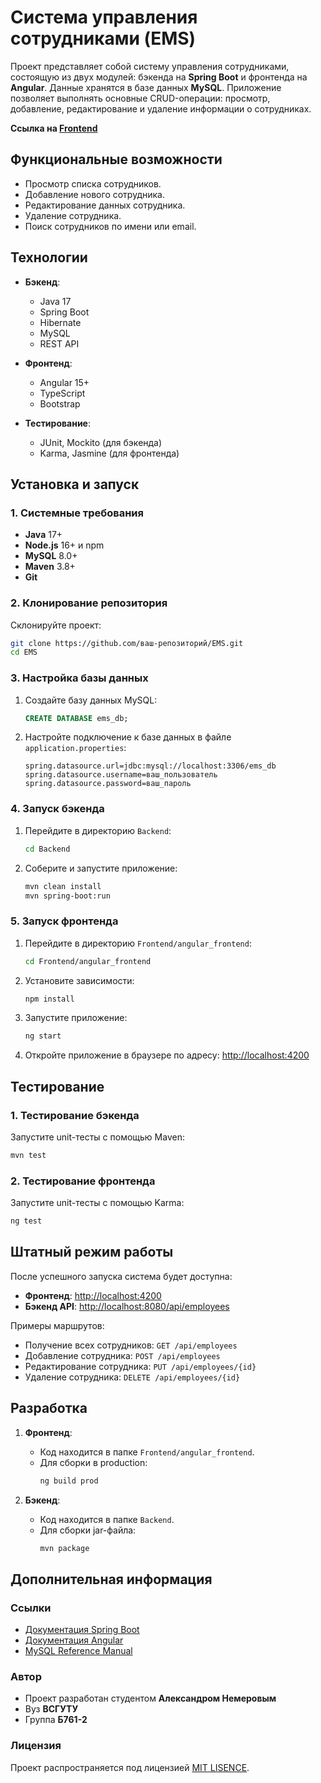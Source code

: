 # Система управления сотрудниками (EMS)

Проект представляет собой систему управления сотрудниками, состоящую из двух модулей: бэкенда на **Spring Boot** и фронтенда на **Angular**. Данные хранятся в базе данных **MySQL**. Приложение позволяет выполнять основные CRUD-операции: просмотр, добавление, редактирование и удаление информации о сотрудниках.

**Ссылка на [Frontend](https://github.com/DANTECK-dev/Backend-Employee-Manager-System)** 


## Функциональные возможности

- Просмотр списка сотрудников.
- Добавление нового сотрудника.
- Редактирование данных сотрудника.
- Удаление сотрудника.
- Поиск сотрудников по имени или email.


## Технологии

- **Бэкенд**: 
  - Java 17
  - Spring Boot
  - Hibernate
  - MySQL
  - REST API

- **Фронтенд**:
  - Angular 15+
  - TypeScript
  - Bootstrap

- **Тестирование**:
  - JUnit, Mockito (для бэкенда)
  - Karma, Jasmine (для фронтенда)


## Установка и запуск

### 1. Системные требования
- **Java** 17+
- **Node.js** 16+ и npm
- **MySQL** 8.0+
- **Maven** 3.8+
- **Git**

### 2. Клонирование репозитория
Склонируйте проект:
```bash
git clone https://github.com/ваш-репозиторий/EMS.git
cd EMS
```

### 3. Настройка базы данных
1. Создайте базу данных MySQL:
   ```sql
   CREATE DATABASE ems_db;
   ```
2. Настройте подключение к базе данных в файле `application.properties`:
   ```properties
   spring.datasource.url=jdbc:mysql://localhost:3306/ems_db
   spring.datasource.username=ваш_пользователь
   spring.datasource.password=ваш_пароль
   ```

### 4. Запуск бэкенда
1. Перейдите в директорию `Backend`:
   ```bash
   cd Backend
   ```
2. Соберите и запустите приложение:
   ```bash
   mvn clean install
   mvn spring-boot:run
   ```

### 5. Запуск фронтенда
1. Перейдите в директорию `Frontend/angular_frontend`:
   ```bash
   cd Frontend/angular_frontend
   ```
2. Установите зависимости:
   ```bash
   npm install
   ```
3. Запустите приложение:
   ```bash
   ng start
   ```
4. Откройте приложение в браузере по адресу: [http://localhost:4200](http://localhost:4200)


## Тестирование

### 1. Тестирование бэкенда
Запустите unit-тесты с помощью Maven:
```bash
mvn test
```

### 2. Тестирование фронтенда
Запустите unit-тесты с помощью Karma:
```bash
ng test
```

## Штатный режим работы
После успешного запуска система будет доступна:
- **Фронтенд**: [http://localhost:4200](http://localhost:4200)
- **Бэкенд API**: [http://localhost:8080/api/employees](http://localhost:8080/api/employees)

Примеры маршрутов:
- Получение всех сотрудников: `GET /api/employees`
- Добавление сотрудника: `POST /api/employees`
- Редактирование сотрудника: `PUT /api/employees/{id}`
- Удаление сотрудника: `DELETE /api/employees/{id}`


## Разработка

1. **Фронтенд**:
   - Код находится в папке `Frontend/angular_frontend`.
   - Для сборки в production:
     ```bash
     ng build prod
     ```

2. **Бэкенд**:
   - Код находится в папке `Backend`.
   - Для сборки jar-файла:
     ```bash
     mvn package
     ```

## Дополнительная информация

### Ссылки
- [Документация Spring Boot](https://spring.io/projects/spring-boot)
- [Документация Angular](https://angular.io/docs)
- [MySQL Reference Manual](https://dev.mysql.com/doc/)

### Автор
- Проект разработан студентом **Александром Немеровым**
- Вуз **ВСГУТУ**
- Группа **Б761-2**

### Лицензия
Проект распространяется под лицензией [MIT LISENCE](LISENCE).

